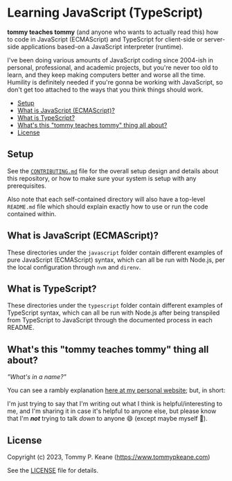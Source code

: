 # Learning JavaScript (TypeScript)

__tommy teaches tommy__ (and anyone who wants to actually read this) how to code in JavaScript (ECMAScript) and TypeScript for client-side or server-side applications based-on a JavaScript interpreter (runtime).

I've been doing various amounts of JavaScript coding since 2004-ish in personal, professional, and academic projects, but you're never too old to learn, and they keep making computers better and worse all the time. Humility is definitely needed if you're gonna be working with JavaScript, so don't get too attached to the ways that you think things should work.

<!-- MarkdownTOC -->

- [Setup](#setup)
- [What is JavaScript \(ECMAScript\)?](#what-is-javascript-ecmascript)
- [What is TypeScript?](#what-is-typescript)
- [What's this "tommy teaches tommy" thing all about?](#whats-this-tommy-teaches-tommy-thing-all-about)
- [License](#license)

<!-- /MarkdownTOC -->

<a id="setup"></a>
## Setup

See the [`CONTRIBUTING.md`](./CONTRIBUTING.md) file for the overall setup design and details about this repository, or how to make sure your system is setup with any prerequisites.

Also note that each self-contained directory will also have a top-level `README.md` file which should explain exactly how to use or run the code contained within.

<a id="what-is-javascript-ecmascript"></a>
## What is JavaScript (ECMAScript)?

These directories under the `javascript` folder contain different examples of pure JavaScript (ECMAScript) syntax, which can all be run with Node.js, per the local configuration through `nvm` and `direnv`.

<a id="what-is-typescript"></a>
## What is TypeScript?

These directories under the `typescript` folder contain different examples of TypeScript syntax, which can all be run with Node.js after being transpiled from TypeScript to JavaScript through the documented process in each README.

<a id="whats-this-tommy-teaches-tommy-thing-all-about"></a>
## What's this "tommy teaches tommy" thing all about?

_"What's in a name?"_

You can see a rambly explanation [here at my personal website](https://tommypkeane.com/about-tommy/tommy-teaches-tommy.html); but, in short:

I'm just trying to say that I'm writing out what I think is helpful/interesting to me, and I'm sharing it in case it's helpful to anyone else, but please know that I'm ___not___ trying to talk _down_ to anyone :smile: (except maybe myself :ghost:).

<a id="license"></a>
## License

Copyright (c) 2023, Tommy P. Keane (https://www.tommypkeane.com)

See the [LICENSE](./LICENSE) file for details.
